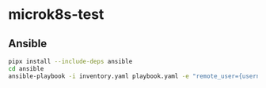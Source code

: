 # microk8s-test

## Ansible

```sh
pipx install --include-deps ansible
cd ansible
ansible-playbook -i inventory.yaml playbook.yaml -e "remote_user={username}"
```
